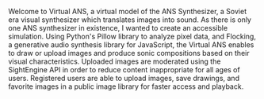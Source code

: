 Welcome to Virtual ANS, a virtual model of the ANS Synthesizer, a Soviet era visual synthesizer which translates images into sound. As there is only one ANS synthesizer in existence, I wanted to create an accessible simulation. Using Python's Pillow library to analyze pixel data, and Flocking, a generative audio synthesis library for JavaScript, the Virtual ANS enables to draw or upload images and produce sonic compositions based on their visual characteristics. Uploaded images are moderated using the SightEngine API in order to reduce content inappropriate for all ages of users. Registered users are able to upload images, save drawings, and favorite images in a public image library for faster access and playback.

